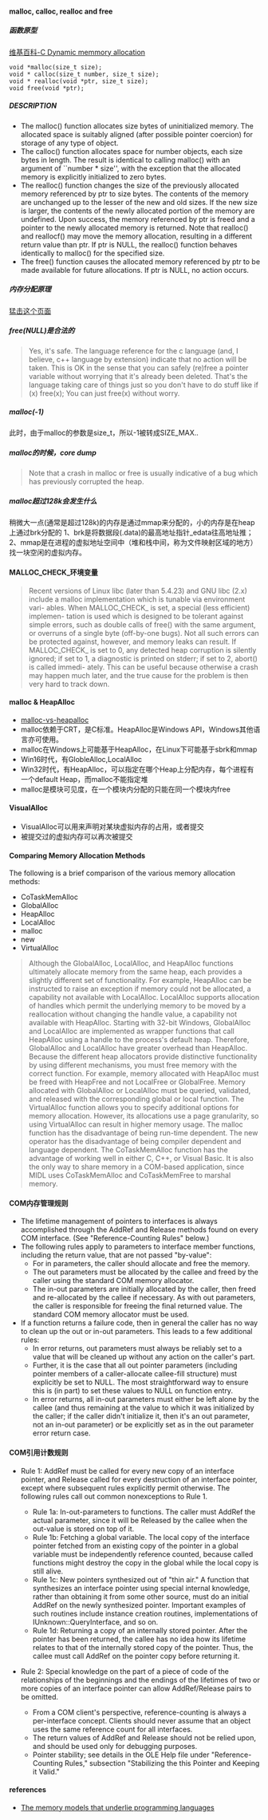 #### malloc, calloc, realloc and free

##### 函数原型
[维基百科-C Dynamic memmory allocation](http://en.wikipedia.org/wiki/C_dynamic_memory_allocation)
```
void *malloc(size_t size);
void * calloc(size_t number, size_t size);
void * realloc(void *ptr, size_t size);
void free(void *ptr);
```

##### DESCRIPTION
- The malloc() function allocates size bytes of uninitialized memory.  The allocated space is suitably aligned (after possible pointer coercion) for storage of any type of object.
- The calloc() function allocates space for number objects, each size bytes in length.  The result is identical to calling malloc() with an argument of ``number * size'', with the exception that the allocated memory is explicitly initialized to zero bytes.
- The realloc() function changes the size of the previously allocated memory referenced by ptr to size bytes.  The contents of the memory are unchanged up to the lesser of the new and old sizes.  If the new size is larger, the contents of the newly allocated portion of the memory are undefined.  Upon success, the memory referenced by ptr is freed and a pointer to the newly allocated memory is returned.  Note that realloc() and reallocf() may move the memory allocation, resulting in a different return value than ptr.  If ptr is NULL, the realloc() function behaves identically to malloc() for the specified size.
- The free() function causes the allocated memory referenced by ptr to be made available for future allocations.  If ptr is NULL, no action occurs.

##### 内存分配原理
[猛击这个页面](http://blog.163.com/xychenbaihu@yeah/blog/static/132229655201210975312473/)

##### free(NULL)是合法的  
>Yes, it's safe. The language reference for the c language (and, I believe, c++ language by extension) indicate that no action will be taken.
This is OK in the sense that you can safely (re)free a pointer variable without worrying that it's already been deleted.
That's the language taking care of things just so you don't have to do stuff like
if (x) free(x);
You can just free(x) without worry. 

##### malloc(-1)
此时，由于malloc的参数是size_t，所以-1被转成SIZE_MAX..

##### malloc的时候，core dump
>Note that a crash in malloc or free is usually indicative of a bug which has previously corrupted the heap. 

##### malloc超过128k会发生什么
稍微大一点(通常是超过128k)的内存是通过mmap来分配的，小的内存是在heap上通过brk分配的
1、brk是将数据段(.data)的最高地址指针_edata往高地址推；
2、mmap是在进程的虚拟地址空间中（堆和栈中间，称为文件映射区域的地方）找一块空闲的虚拟内存。

#### MALLOC_CHECK_环境变量
>Recent  versions  of  Linux libc (later than 5.4.23) and GNU libc (2.x)
include a malloc implementation which is tunable via environment  vari-
ables.  When MALLOC_CHECK_ is set, a special (less efficient) implemen-
tation is used which is designed to be tolerant against simple  errors,
such as double calls of free() with the same argument, or overruns of a
single byte (off-by-one bugs).  Not all such errors  can  be  protected
against, however, and memory leaks can result.  If MALLOC_CHECK_ is set
to 0, any detected heap corruption is silently ignored; if set to 1,  a
diagnostic is printed on stderr; if set to 2, abort() is called immedi-
ately.  This can be useful because otherwise a crash  may  happen  much
later,  and  the  true cause for the problem is then very hard to track
down.

#### malloc & HeapAlloc
- [malloc-vs-heapalloc](http://stackoverflow.com/questions/8224347/malloc-vs-heapalloc)
- malloc依赖于CRT，是C标准。HeapAlloc是Windows API，Windows其他语言亦可使用。
- malloc在Windows上可能基于HeapAlloc，在Linux下可能基于sbrk和mmap
- Win16时代，有GlobleAlloc,LocalAlloc
- Win32时代，有HeapAlloc，可以指定在哪个Heap上分配内存，每个进程有一个default Heap，而malloc不能指定堆
- malloc是模块可见度，在一个模块内分配的只能在同一个模块内free

#### VisualAlloc
- VisualAlloc可以用来声明对某块虚拟内存的占用，或者提交
- 被提交过的虚拟内存可以再次被提交

#### Comparing Memory Allocation Methods
The following is a brief comparison of the various memory allocation methods:
- CoTaskMemAlloc
- GlobalAlloc
- HeapAlloc
- LocalAlloc
- malloc
- new
- VirtualAlloc

>Although the GlobalAlloc, LocalAlloc, and HeapAlloc functions ultimately allocate memory from the same heap, each provides a slightly different set of functionality. For example, HeapAlloc can be instructed to raise an exception if memory could not be allocated, a capability not available with LocalAlloc. LocalAlloc supports allocation of handles which permit the underlying memory to be moved by a reallocation without changing the handle value, a capability not available with HeapAlloc.
Starting with 32-bit Windows, GlobalAlloc and LocalAlloc are implemented as wrapper functions that call HeapAlloc using a handle to the process's default heap. Therefore, GlobalAlloc and LocalAlloc have greater overhead than HeapAlloc.
Because the different heap allocators provide distinctive functionality by using different mechanisms, you must free memory with the correct function. For example, memory allocated with HeapAlloc must be freed with HeapFree and not LocalFree or GlobalFree. Memory allocated with GlobalAlloc or LocalAlloc must be queried, validated, and released with the corresponding global or local function.
The VirtualAlloc function allows you to specify additional options for memory allocation. However, its allocations use a page granularity, so using VirtualAlloc can result in higher memory usage.
The malloc function has the disadvantage of being run-time dependent. The new operator has the disadvantage of being compiler dependent and language dependent.
The CoTaskMemAlloc function has the advantage of working well in either C, C++, or Visual Basic. It is also the only way to share memory in a COM-based application, since MIDL uses CoTaskMemAlloc and CoTaskMemFree to marshal memory.

#### COM内存管理规则
- The lifetime management of pointers to interfaces is always accomplished through the AddRef and Release methods found on every COM interface. (See "Reference-Counting Rules" below.)
- The following rules apply to parameters to interface member functions, including the return value, that are not passed "by-value":
    - For in parameters, the caller should allocate and free the memory.
    - The out parameters must be allocated by the callee and freed by the caller using the standard COM memory allocator.
    - The in-out parameters are initially allocated by the caller, then freed and re-allocated by the callee if necessary. As with out parameters, the caller is responsible for freeing the final returned value. The standard COM memory allocator must be used.
- If a function returns a failure code, then in general the caller has no way to clean up the out or in-out parameters. This leads to a few additional rules:
    - In error returns, out parameters must always be reliably set to a value that will be cleaned up without any action on the caller's part.
    - Further, it is the case that all out pointer parameters (including pointer members of a caller-allocate callee-fill structure) must explicitly be set to NULL. The most straightforward way to ensure this is (in part) to set these values to NULL on function entry.
    - In error returns, all in-out parameters must either be left alone by the callee (and thus remaining at the value to which it was initialized by the caller; if the caller didn't initialize it, then it's an out parameter, not an in-out parameter) or be explicitly set as in the out parameter error return case.

#### COM引用计数规则
- Rule 1: AddRef must be called for every new copy of an interface pointer, and Release called for every destruction of an interface pointer, except where subsequent rules explicitly permit otherwise.
The following rules call out common nonexceptions to Rule 1.
    - Rule 1a: In-out-parameters to functions. The caller must AddRef the actual parameter, since it will be Released by the callee when the out-value is stored on top of it.
    - Rule 1b: Fetching a global variable. The local copy of the interface pointer fetched from an existing copy of the pointer in a global variable must be independently reference counted, because called functions might destroy the copy in the global while the local copy is still alive.
    - Rule 1c: New pointers synthesized out of "thin air." A function that synthesizes an interface pointer using special internal knowledge, rather than obtaining it from some other source, must do an initial AddRef on the newly synthesized pointer. Important examples of such routines include instance creation routines, implementations of IUnknown::QueryInterface, and so on.
    - Rule 1d: Returning a copy of an internally stored pointer. After the pointer has been returned, the callee has no idea how its lifetime relates to that of the internally stored copy of the pointer. Thus, the callee must call AddRef on the pointer copy before returning it.

- Rule 2: Special knowledge on the part of a piece of code of the relationships of the beginnings and the endings of the lifetimes of two or more copies of an interface pointer can allow AddRef/Release pairs to be omitted.
    - From a COM client's perspective, reference-counting is always a per-interface concept. Clients should never assume that an object uses the same reference count for all interfaces.
    - The return values of AddRef and Release should not be relied upon, and should be used only for debugging purposes.
    - Pointer stability; see details in the OLE Help file under "Reference-Counting Rules," subsection "Stabilizing the this Pointer and Keeping it Valid."

#### references
- [The memory models that underlie programming languages](http://canonical.org/~kragen/memory-models/)
